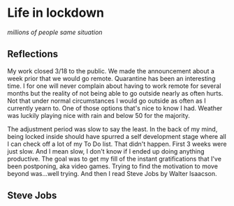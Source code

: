 

# Life in lockdown

*millions of people same situation*

## Reflections

My work closed 3/18 to the public. We made the announcement about a week prior that we would go remote. Quarantine has been an interesting time. I for one will never complain about having to work remote for several months but the reality of not being able to go outside nearly as often hurts. Not that under normal circumstances I would go outside as often as I currently yearn to. One of those options that's nice to know I had. Weather was luckily playing nice with rain and below 50 for the majority.

The adjustment period was slow to say the least. In the back of my mind, being locked inside should have spurred a self development stage where all I can check off a lot of my To Do list. That didn't happen. First 3 weeks were just slow. And I mean slow, I don't know if I ended up doing anything productive. The goal was to get my fill of the instant gratifications that I've been postponing, aka video games. Trying to find the motivation to move beyond was...well trying. And then I read Steve Jobs by Walter Isaacson.

## Steve Jobs